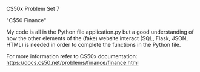 CS50x Problem Set 7

"C$50 Finance"

My code is all in the Python file application.py
but a good understanding of how the other elements of the (fake) website interact 
(SQL, Flask, JSON, HTML) is needed in order to complete the functions in the Python file.

For more information refer to CS50x documentation: https://docs.cs50.net/problems/finance/finance.html
